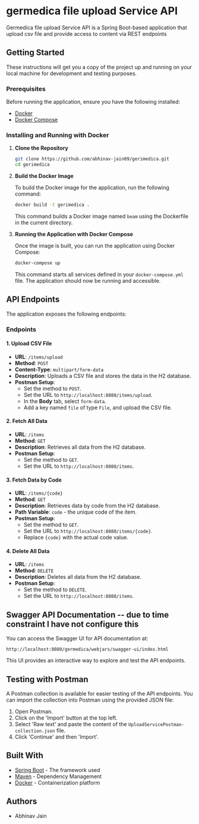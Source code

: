 # germedica file upload Service API

Germedica file upload Service API is a Spring Boot-based application that upload csv file and provide access to content via REST endpoints
## Getting Started

These instructions will get you a copy of the project up and running on your local machine for development and testing purposes.

### Prerequisites

Before running the application, ensure you have the following installed:

- [Docker](https://www.docker.com/get-started)
- [Docker Compose](https://docs.docker.com/compose/install/)

### Installing and Running with Docker

1. **Clone the Repository**

    ```bash
    git clone https://github.com/abhinav-jain09/gerimedica.git
    cd gerimedica
    ```

2. **Build the Docker Image**

   To build the Docker image for the application, run the following command:

    ```bash
    docker build -t gerimedica .
    ```

   This command builds a Docker image named `beam` using the Dockerfile in the current directory.

3. **Running the Application with Docker Compose**

   Once the image is built, you can run the application using Docker Compose:

    ```bash
    docker-compose up
    ```

   This command starts all services defined in your `docker-compose.yml` file. The application should now be running and accessible.

## API Endpoints

The application exposes the following endpoints:
### Endpoints

#### 1. Upload CSV File

- **URL**: `/items/upload`
- **Method**: `POST`
- **Content-Type**: `multipart/form-data`
- **Description**: Uploads a CSV file and stores the data in the H2 database.
- **Postman Setup**:
   - Set the method to `POST`.
   - Set the URL to `http://localhost:8080/items/upload`.
   - In the **Body** tab, select `form-data`.
   - Add a key named `file` of type `File`, and upload the CSV file.

#### 2. Fetch All Data

- **URL**: `/items`
- **Method**: `GET`
- **Description**: Retrieves all data from the H2 database.
- **Postman Setup**:
   - Set the method to `GET`.
   - Set the URL to `http://localhost:8080/items`.

#### 3. Fetch Data by Code

- **URL**: `/items/{code}`
- **Method**: `GET`
- **Description**: Retrieves data by code from the H2 database.
- **Path Variable**: `code` - the unique code of the item.
- **Postman Setup**:
   - Set the method to `GET`.
   - Set the URL to `http://localhost:8080/items/{code}`.
   - Replace `{code}` with the actual code value.

#### 4. Delete All Data

- **URL**: `/items`
- **Method**: `DELETE`
- **Description**: Deletes all data from the H2 database.
- **Postman Setup**:
   - Set the method to `DELETE`.
   - Set the URL to `http://localhost:8080/items`.



## Swagger API Documentation -- due to time constraint I have not configure  this

You can access the Swagger UI for API documentation at:

`http://localhost:8080/germedica/webjars/swagger-ui/index.html`

This UI provides an interactive way to explore and test the API endpoints.

## Testing with Postman

A Postman collection is available for easier testing of the API endpoints. You can import the collection into Postman using the provided JSON file:

1. Open Postman.
2. Click on the 'Import' button at the top left.
3. Select 'Raw text' and paste the content of the `UploadServicePostman-collection.json` file.
4. Click 'Continue' and then 'Import'.

## Built With

- [Spring Boot](https://spring.io/projects/spring-boot) - The framework used
- [Maven](https://maven.apache.org/) - Dependency Management
- [Docker](https://www.docker.com/) - Containerization platform

## Authors

- Abhinav Jain


